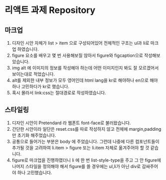 # 리액트 과제 Repository
## 마크업
1. 디자인 시안 자체가 list > item 으로 구성되어있어 전체적인 구조는 ul과 li로 마크업 하였습니다.
2. figure 요소를 배우고 몇 번 사용해보질 않아서 figure와 figcaption으로 작성해보았습니다.
3. img alt 에 이미지의 정보를 작성해야 하는데 어떤 이미지인지 봐도 잘 모르겠어서 보이는대로 적었습니다.
4. alt를 제외한 내부 정보가 모두 영어인데 html lang을 kr로 해야하나 en으로 해야하나 고민하다가 kr로 했습니다.
5. 혹시 몰라서 link:css는 절대경로로 작성하였습니다.

## 스타일링
1. 디자인 시안이 Pretendard 라 웹폰트 font-face로 불러왔습니다.
2. 간단한 시안이라 일단은 reset.css를 따로 작성하지 않고 전체에 margin,padding만 초기화 해주었습니다.
3. 공통으로 들어가는 부분은 body 에 주었습니다. 그런데 나중에 다른 컴포넌트들이 추가될 것을 고려하여 li.item > figure 또는 li.item 자체로 옮겨주어야 할 것 같습니다.
4. figure로 마크업을 진행하였더니 li 에 한 번 list-style-type을 주고 그 안 figure에 나머지 스타일을 정의해야 해서 figure를 쓸 경우에는 ul,li가 아닌 div로 감싸주어야 하나 고민했습니다.
